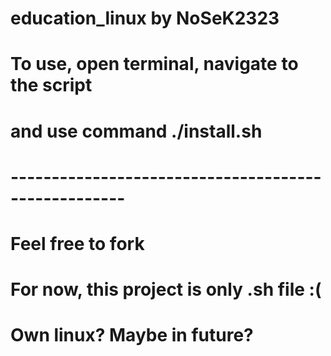 # education_linux by NoSeK2323
# To use, open terminal, navigate to the script
# and use command ./install.sh
# ----------------------------------------------------
# Feel free to fork
# For now, this project is only .sh file :(
# Own linux? Maybe in future?
